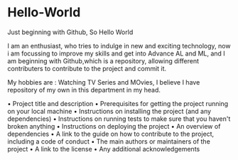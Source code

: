 # Hello-World
Just beginning with Github, So Hello World

I am an enthusiast, who tries to indulge in new and exciting technology, now i am focussing to improve my skills and get into Advance AL and ML,
and I am beginning with Github,which is a repository, allowing different contributers to contribute to the project and commit it.

My hobbies are : Watching TV Series and MOvies, I believe I have repository of my own in this department in my head.



•  Project title and description
 •  Prerequisites for getting the project running on your local machine
 •  Instructions on installing the project (and any dependencies)
 •  Instructions on running tests to make sure that you haven't broken anything
 •  Instructions on deploying the project
 •  An overview of dependencies
 •  A link to the guide on how to contribute to the project, including a code of conduct
 •  The main authors or maintainers of the project
 •  A link to the license
 •  Any additional acknowledgements
